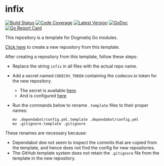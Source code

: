 # infix

[![Build Status](https://github.com/dogmatiq/infix/workflows/CI/badge.svg)](https://github.com/dogmatiq/infix/actions?workflow=CI)
[![Code Coverage](https://img.shields.io/codecov/c/github/dogmatiq/infix/master.svg)](https://codecov.io/github/dogmatiq/infix)
[![Latest Version](https://img.shields.io/github/tag/dogmatiq/infix.svg?label=semver)](https://semver.org)
[![GoDoc](https://godoc.org/github.com/dogmatiq/infix?status.svg)](https://godoc.org/github.com/dogmatiq/infix)
[![Go Report Card](https://goreportcard.com/badge/github.com/dogmatiq/infix)](https://goreportcard.com/report/github.com/dogmatiq/infix)

This repository is a template for Dogmatiq Go modules.

[Click here](https://github.com/dogmatiq/template/generate) to create a new
repository from this template.

After creating a repository from this template, follow these steps:

- Replace the string `infix` in all files with the actual repo name.
- Add a secret named `CODECOV_TOKEN` containing the codecov.io token for the new repository.
  - The secret is available [here](https://codecov.io/gh/dogmatiq/infix/settings).
  - And is configured [here](https://github.com/dogmatiq/infix/settings/secrets)
- Run the commands below to rename `.template` files to their proper names:

    ```
    mv .dependabot/config.yml.template .dependabot/config.yml
    mv .gitignore.template .gitignore
    ```

These renames are necessary because:
- Dependabot doe not seem to inspect the commits that are copied from the
  template, and hence does not find the config for new repositories.
- The GitHub template system does not retain the `.gitignore` file from the
  template in the new repository.
